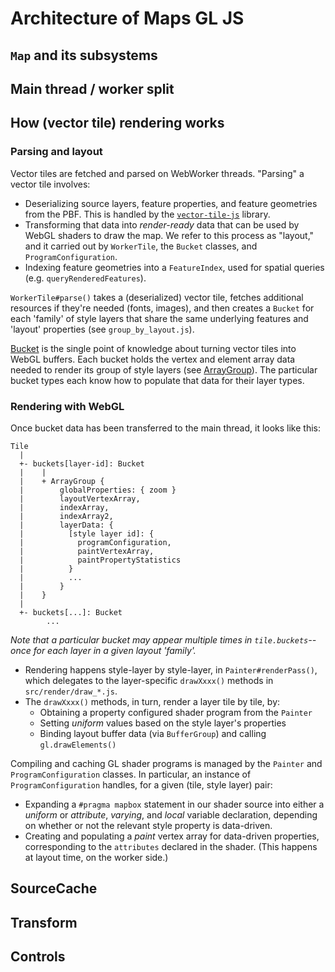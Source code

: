 # Architecture of Maps GL JS

## `Map` and its subsystems

## Main thread / worker split

## How (vector tile) rendering works

### Parsing and layout

Vector tiles are fetched and parsed on WebWorker threads.  "Parsing" a vector tile involves:
 - Deserializing source layers, feature properties, and feature geometries from the PBF.  This is handled by the [`vector-tile-js`](https://github.com/mapbox/vector-tile-js) library.
 - Transforming that data into _render-ready_ data that can be used by WebGL shaders to draw the map.  We refer to this process as "layout," and it carried out by `WorkerTile`, the `Bucket` classes, and `ProgramConfiguration`.
 - Indexing feature geometries into a `FeatureIndex`, used for spatial queries (e.g. `queryRenderedFeatures`).

`WorkerTile#parse()` takes a (deserialized) vector tile, fetches additional resources if they're needed (fonts, images), and then creates a `Bucket` for each 'family' of style layers that share the same underlying features and 'layout' properties (see `group_by_layout.js`).

[Bucket](./src/data/bucket.js) is the single point of knowledge about turning vector tiles into WebGL buffers. Each bucket holds the vertex and element array data needed to render its group of style layers (see [ArrayGroup](./src/data/bucket.js)).  The particular bucket types each know how to populate that data for their layer types.

### Rendering with WebGL

Once bucket data has been transferred to the main thread, it looks like this:

```
Tile
  |
  +- buckets[layer-id]: Bucket
  |    |
  |    + ArrayGroup {
  |        globalProperties: { zoom }
  |        layoutVertexArray,
  |        indexArray,
  |        indexArray2,
  |        layerData: {
  |          [style layer id]: {
  |            programConfiguration,
  |            paintVertexArray,
  |            paintPropertyStatistics
  |          }
  |          ...
  |        }
  |    }
  |
  +- buckets[...]: Bucket
        ...
```
_Note that a particular bucket may appear multiple times in `tile.buckets`--once for each layer in a given layout 'family'._

 - Rendering happens style-layer by style-layer, in `Painter#renderPass()`, which delegates to the layer-specific `drawXxxx()` methods in `src/render/draw_*.js`.
 - The `drawXxxx()` methods, in turn, render a layer tile by tile, by:
   - Obtaining a property configured shader program from the `Painter`
   - Setting _uniform_ values based on the style layer's properties
   - Binding layout buffer data (via `BufferGroup`) and calling `gl.drawElements()`

Compiling and caching GL shader programs is managed by the `Painter` and `ProgramConfiguration` classes.  In particular, an instance of `ProgramConfiguration` handles, for a given (tile, style layer) pair:
 - Expanding a `#pragma mapbox` statement in our shader source into either a _uniform_ or _attribute_, _varying_, and _local_ variable declaration, depending on whether or not the relevant style property is data-driven.
 - Creating and populating a _paint_ vertex array for data-driven properties, corresponding to the `attributes` declared in the shader. (This happens at layout time, on the worker side.)


## SourceCache

## Transform

## Controls

